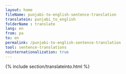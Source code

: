 ```yaml
---
layout: home
fileName: punjabi-to-english-sentence-translation
translatein: punjabi_to_english
folderName : translate
lang: en
from: pa
to: en
permalink: /punjabi-to-english-sentence-translation
tool: sentence-translations
nointernationalization: true
---
```

{% include section/translateinto.html %}
